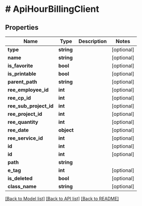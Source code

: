 # # ApiHourBillingClient

## Properties

Name | Type | Description | Notes
------------ | ------------- | ------------- | -------------
**type** | **string** |  | [optional]
**name** | **string** |  | [optional]
**is_favorite** | **bool** |  | [optional]
**is_printable** | **bool** |  | [optional]
**parent_path** | **string** |  | [optional]
**ree_employee_id** | **int** |  | [optional]
**ree_cp_id** | **int** |  | [optional]
**ree_sub_project_id** | **int** |  | [optional]
**ree_project_id** | **int** |  | [optional]
**ree_quantity** | **int** |  | [optional]
**ree_date** | **object** |  | [optional]
**ree_service_id** | **int** |  | [optional]
**id** | **int** |  | [optional]
**id** | **int** |  | [optional]
**path** | **string** |  |
**e_tag** | **int** |  | [optional]
**is_deleted** | **bool** |  | [optional]
**class_name** | **string** |  | [optional]

[[Back to Model list]](../../README.md#models) [[Back to API list]](../../README.md#endpoints) [[Back to README]](../../README.md)
